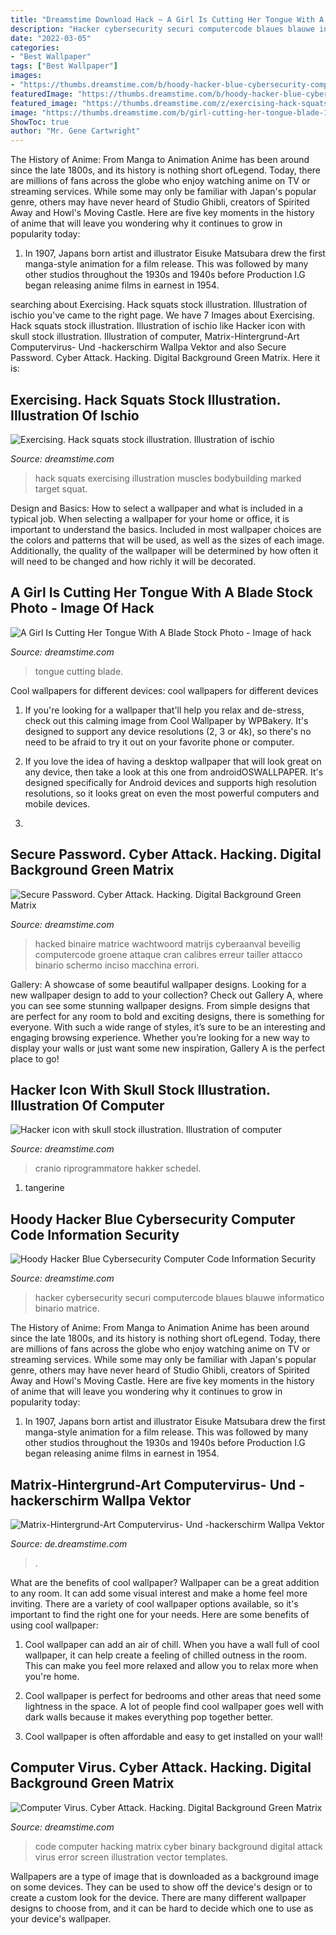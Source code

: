 ```yaml
---
title: "Dreamstime Download Hack ~ A Girl Is Cutting Her Tongue With A Blade Stock Photo"
description: "Hacker cybersecurity securi computercode blaues blauwe informatico binario matrice"
date: "2022-03-05"
categories:
- "Best Wallpaper"
tags: ["Best Wallpaper"]
images:
- "https://thumbs.dreamstime.com/b/hoody-hacker-blue-cybersecurity-computer-code-information-securi-standing-front-background-binary-streams-83511784.jpg"
featuredImage: "https://thumbs.dreamstime.com/b/hoody-hacker-blue-cybersecurity-computer-code-information-securi-standing-front-background-binary-streams-83511784.jpg"
featured_image: "https://thumbs.dreamstime.com/z/exercising-hack-squats-bodybuilding-target-muscles-marked-red-57113935.jpg"
image: "https://thumbs.dreamstime.com/b/girl-cutting-her-tongue-blade-17634752.jpg"
ShowToc: true
author: "Mr. Gene Cartwright"
---
```



The History of Anime: From Manga to Animation
Anime has been around since the late 1800s, and its history is nothing short ofLegend. Today, there are millions of fans across the globe who enjoy watching anime on TV or streaming services. While some may only be familiar with Japan's popular genre, others may have never heard of Studio Ghibli, creators of Spirited Away and Howl's Moving Castle. Here are five key moments in the history of anime that will leave you wondering why it continues to grow in popularity today:
1) In 1907, Japans born artist and illustrator Eisuke Matsubara drew the first manga-style animation for a film release. This was followed by many other studios throughout the 1930s and 1940s before Production I.G began releasing anime films in earnest in 1954.

	

		
searching about Exercising. Hack squats stock illustration. Illustration of ischio you've came to the right page. We have 7 Images about Exercising. Hack squats stock illustration. Illustration of ischio like Hacker icon with skull stock illustration. Illustration of computer, Matrix-Hintergrund-Art Computervirus- Und -hackerschirm Wallpa Vektor and also Secure Password. Cyber Attack. Hacking. Digital Background Green Matrix. Here it is:
		
    
## Exercising. Hack Squats Stock Illustration. Illustration Of Ischio

<img loading=lazy src="https://thumbs.dreamstime.com/z/exercising-hack-squats-bodybuilding-target-muscles-marked-red-57113935.jpg" onerror="this.onerror=null;this.src='https://tse3.mm.bing.net/th?id=OIP.hbiCOATAz5NtjOX4smj-KwHaE2&amp;pid=15.1';" alt="Exercising. Hack squats stock illustration. Illustration of ischio">

_Source: dreamstime.com_

>hack squats exercising illustration muscles bodybuilding marked target squat. 

	

Design and Basics: How to select a wallpaper and what is included in a typical job.
When selecting a wallpaper for your home or office, it is important to understand the basics. Included in most wallpaper choices are the colors and patterns that will be used, as well as the sizes of each image. Additionally, the quality of the wallpaper will be determined by how often it will need to be changed and how richly it will be decorated.

    
## A Girl Is Cutting Her Tongue With A Blade Stock Photo - Image Of Hack

<img loading=lazy src="https://thumbs.dreamstime.com/b/girl-cutting-her-tongue-blade-17634752.jpg" onerror="this.onerror=null;this.src='https://tse1.mm.bing.net/th?id=OIP.B2jjiF8UUCv41lUwN5Ri0wHaE7&amp;pid=15.1';" alt="A Girl Is Cutting Her Tongue With A Blade Stock Photo - Image of hack">

_Source: dreamstime.com_

>tongue cutting blade. 

	

Cool wallpapers for different devices:
cool wallpapers for different devices 

1. If you're looking for a wallpaper that'll help you relax and de-stress, check out this calming image from Cool Wallpaper by WPBakery. It's designed to support any device resolutions (2, 3 or 4k), so there's no need to be afraid to try it out on your favorite phone or computer.

2. If you love the idea of having a desktop wallpaper that will look great on any device, then take a look at this one from androidOSWALLPAPER. It's designed specifically for Android devices and supports high resolution resolutions, so it looks great on even the most powerful computers and mobile devices.

3.

    
## Secure Password. Cyber Attack. Hacking. Digital Background Green Matrix

<img loading=lazy src="https://thumbs.dreamstime.com/z/secure-password-cyber-attack-hacking-digital-background-green-matrix-binary-computer-code-secure-password-cyber-attack-hacking-146296545.jpg" onerror="this.onerror=null;this.src='https://tse2.mm.bing.net/th?id=OIP.6pw0NC3KQOts_UVbL9PizwHaEk&amp;pid=15.1';" alt="Secure Password. Cyber Attack. Hacking. Digital Background Green Matrix">

_Source: dreamstime.com_

>hacked binaire matrice wachtwoord matrijs cyberaanval beveilig computercode groene attaque cran calibres erreur tailler attacco binario schermo inciso macchina errori. 

	

Gallery: A showcase of some beautiful wallpaper designs.
Looking for a new wallpaper design to add to your collection? Check out Gallery A, where you can see some stunning wallpaper designs. From simple designs that are perfect for any room to bold and exciting designs, there is something for everyone. With such a wide range of styles, it’s sure to be an interesting and engaging browsing experience. Whether you’re looking for a new way to display your walls or just want some new inspiration, Gallery A is the perfect place to go!





	
	
    
## Hacker Icon With Skull Stock Illustration. Illustration Of Computer

<img loading=lazy src="https://thumbs.dreamstime.com/z/hacker-icon-skull-29560506.jpg" onerror="this.onerror=null;this.src='https://tse2.mm.bing.net/th?id=OIP.JB4dBjctb_nibc7P_ugQRgHaH6&amp;pid=15.1';" alt="Hacker icon with skull stock illustration. Illustration of computer">

_Source: dreamstime.com_

>cranio riprogrammatore hakker schedel. 

	

1. tangerine 

    
## Hoody Hacker Blue Cybersecurity Computer Code Information Security

<img loading=lazy src="https://thumbs.dreamstime.com/b/hoody-hacker-blue-cybersecurity-computer-code-information-securi-standing-front-background-binary-streams-83511784.jpg" onerror="this.onerror=null;this.src='https://tse1.mm.bing.net/th?id=OIP.5asj3bzQ0rxbz7Q78fKnxQHaE7&amp;pid=15.1';" alt="Hoody Hacker Blue Cybersecurity Computer Code Information Security">

_Source: dreamstime.com_

>hacker cybersecurity securi computercode blaues blauwe informatico binario matrice. 

	

The History of Anime: From Manga to Animation
Anime has been around since the late 1800s, and its history is nothing short ofLegend. Today, there are millions of fans across the globe who enjoy watching anime on TV or streaming services. While some may only be familiar with Japan's popular genre, others may have never heard of Studio Ghibli, creators of Spirited Away and Howl's Moving Castle. Here are five key moments in the history of anime that will leave you wondering why it continues to grow in popularity today:
1) In 1907, Japans born artist and illustrator Eisuke Matsubara drew the first manga-style animation for a film release. This was followed by many other studios throughout the 1930s and 1940s before Production I.G began releasing anime films in earnest in 1954.

    
## Matrix-Hintergrund-Art Computervirus- Und -hackerschirm Wallpa Vektor

<img loading=lazy src="https://thumbs.dreamstime.com/b/matrix-hintergrund-art-computervirus-und-hackerschirm-wallpa-121069553.jpg" onerror="this.onerror=null;this.src='https://tse2.mm.bing.net/th?id=OIP.RrYxBGPt33TxbKvl-0etFwHaEK&amp;pid=15.1';" alt="Matrix-Hintergrund-Art Computervirus- Und -hackerschirm Wallpa Vektor">

_Source: de.dreamstime.com_

>. 

	

What are the benefits of cool wallpaper?
Wallpaper can be a great addition to any room. It can add some visual interest and make a home feel more inviting. There are a variety of cool wallpaper options available, so it's important to find the right one for your needs. Here are some benefits of using cool wallpaper: 
1. Cool wallpaper can add an air of chill. When you have a wall full of cool wallpaper, it can help create a feeling of chilled outness in the room. This can make you feel more relaxed and allow you to relax more when you're home. 

2. Cool wallpaper is perfect for bedrooms and other areas that need some lightness in the space. A lot of people find cool wallpaper goes well with dark walls because it makes everything pop together better. 

3. Cool wallpaper is often affordable and easy to get installed on your wall!

    
## Computer Virus. Cyber Attack. Hacking. Digital Background Green Matrix

<img loading=lazy src="https://thumbs.dreamstime.com/z/computer-virus-cyber-attack-hacking-digital-background-green-matrix-binary-computer-code-vector-illustration-computer-virus-cyber-146296683.jpg" onerror="this.onerror=null;this.src='https://tse2.mm.bing.net/th?id=OIP.DNAcwADV6UAW5lxVLjgVJgHaEk&amp;pid=15.1';" alt="Computer Virus. Cyber Attack. Hacking. Digital Background Green Matrix">

_Source: dreamstime.com_

>code computer hacking matrix cyber binary background digital attack virus error screen illustration vector templates. 

	

Wallpapers are a type of image that is downloaded as a background image on some devices. They can be used to show off the device's design or to create a custom look for the device. There are many different wallpaper designs to choose from, and it can be hard to decide which one to use as your device's wallpaper.


